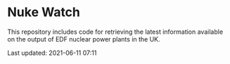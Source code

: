 # Nuke Watch

This repository includes code for retrieving the latest information available on the output of EDF nuclear power plants in the UK.

Last updated: 2021-06-11 07:11